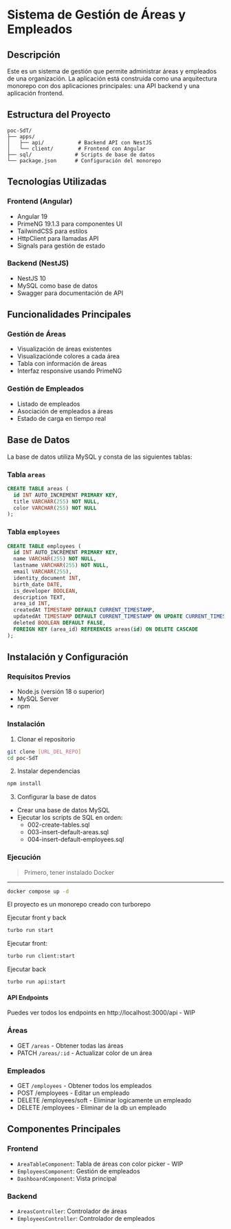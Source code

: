 # Sistema de Gestión de Áreas y Empleados

## Descripción

Este es un sistema de gestión que permite administrar áreas y empleados de una organización. La aplicación está construida como una arquitectura monorepo con dos aplicaciones principales: una API backend y una aplicación frontend.

## Estructura del Proyecto

```
poc-SdT/
├── apps/
│   ├── api/           # Backend API con NestJS
│   └── client/        # Frontend con Angular
├── sql/              # Scripts de base de datos
└── package.json      # Configuración del monorepo
```

## Tecnologías Utilizadas

### Frontend (Angular)

- Angular 19
- PrimeNG 19.1.3 para componentes UI
- TailwindCSS para estilos
- HttpClient para llamadas API
- Signals para gestión de estado

### Backend (NestJS)

- NestJS 10
- MySQL como base de datos
- Swagger para documentación de API

## Funcionalidades Principales

### Gestión de Áreas

- Visualización de áreas existentes
- Visualizaciónde colores a cada área
- Tabla con información de áreas
- Interfaz responsive usando PrimeNG

### Gestión de Empleados

- Listado de empleados
- Asociación de empleados a áreas
- Estado de carga en tiempo real

## Base de Datos

La base de datos utiliza MySQL y consta de las siguientes tablas:

### Tabla `areas`

```sql
CREATE TABLE areas (
  id INT AUTO_INCREMENT PRIMARY KEY,
  title VARCHAR(255) NOT NULL,
  color VARCHAR(255) NOT NULL
);
```

### Tabla `employees`

```sql
CREATE TABLE employees (
  id INT AUTO_INCREMENT PRIMARY KEY,
  name VARCHAR(255) NOT NULL,
  lastname VARCHAR(255) NOT NULL,
  email VARCHAR(255),
  identity_document INT,
  birth_date DATE,
  is_developer BOOLEAN,
  description TEXT,
  area_id INT,
  createdAt TIMESTAMP DEFAULT CURRENT_TIMESTAMP,
  updatedAt TIMESTAMP DEFAULT CURRENT_TIMESTAMP ON UPDATE CURRENT_TIMESTAMP,
  deleted BOOLEAN DEFAULT FALSE,
  FOREIGN KEY (area_id) REFERENCES areas(id) ON DELETE CASCADE
);
```

## Instalación y Configuración

### Requisitos Previos

- Node.js (versión 18 o superior)
- MySQL Server
- npm

### Instalación

1. Clonar el repositorio

```bash
git clone [URL_DEL_REPO]
cd poc-SdT
```

2. Instalar dependencias

```bash
npm install
```

3. Configurar la base de datos

- Crear una base de datos MySQL
- Ejecutar los scripts de SQL en orden:
  - 002-create-tables.sql
  - 003-insert-default-areas.sql
  - 004-insert-default-employees.sql

### Ejecución

> Primero, tener instalado Docker

---

```bash
docker compose up -d
```

El proyecto es un monorepo creado con turborepo

Ejecutar front y back

```bash
turbo run start
```

Ejecutar front:

```bash
turbo run client:start
```

Ejecutar back

```bash
turbo run api:start
```

#### API Endpoints

Puedes ver todos los endpoints en http://localhost:3000/api - WIP

### Áreas

- GET `/areas` - Obtener todas las áreas
- PATCH `/areas/:id` - Actualizar color de un área

### Empleados

- GET `/employees` - Obtener todos los empleados
- POST /employees - Editar un empleado
- DELETE /employees/soft - Eliminar logicamente un empleado
- DELETE /employees - Eliminar de la db un empleado

## Componentes Principales

### Frontend

- `AreaTableComponent`: Tabla de áreas con color picker - WIP
- `EmployeesComponent`: Gestión de empleados
- `DashboardComponent`: Vista principal

### Backend

- `AreasController`: Controlador de áreas
- `EmployeesController`: Controlador de empleados
